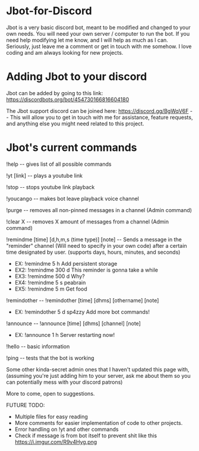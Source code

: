# Jbot-for-Discord
Jbot is a very basic discord bot, meant to be modified and changed to your own needs.  You will need your own server / computer to run the bot.  If you need help modifying let me know, and I will help as much as I can.  Seriously, just leave me a comment or get in touch with me somehow.  I love coding and am always looking for new projects.

# Adding Jbot to your discord

Jbot can be added by going to this link: https://discordbots.org/bot/454730166816604180

The Jbot support discord can be joined here: https://discord.gg/BgWqV6F -- This will allow you to get in touch with me for assistance, feature requests, and anything else you might need related to this project.

# Jbot's current commands

!help -- gives list of all possible commands

!yt [link] -- plays a youtube link

!stop -- stops youtube link playback

!youcango -- makes bot leave playback voice channel

!purge -- removes all non-pinned messages in a channel (Admin command)

!clear X -- removes X amount of messages from a channel (Admin command)

!remindme [time] [d,h,m,s (time type)] [note] -- Sends a message in the "reminder" channel (Will need to specify in your own code) after a certain time designated by user.  (supports days, hours, minutes, and seconds)

- EX: !remindme 5 h Add persistent storage
- EX2: !remindme 300 d This reminder is gonna take a while
- EX3: !remindme 500 d Why?
- EX4: !remindme 5 s peabrain
- EX5: !remindme 5 m Get food

!remindother -- !remindother [time] [dhms] [othername] [note]

- EX: !remindother 5 d sp4zzy Add more bot commands!

!announce -- !announce [time] [dhms] [channel] [note]

- EX: !announce 1 h Server restarting now!

!hello -- basic information

!ping -- tests that the bot is working

Some other kinda-secret admin ones that I haven't updated this page with, (assuming you're just adding him to your server, ask me about them so you can potentially mess with your discord patrons)

More to come, open to suggestions.

FUTURE TODO:

- Multiple files for easy reading
- More comments for easier implementation of code to other projects.
- Error handling on !yt and other commands
- Check if message is from bot itself to prevent shit like this https://i.imgur.com/R9v4Hyg.png
